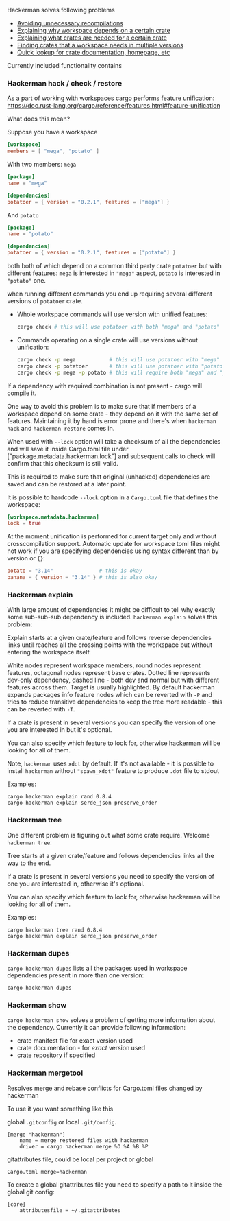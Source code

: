 Hackerman solves following problems

- [Avoiding unnecessary recompilations](#hackerman-hack--check--restore)
- [Explaining why workspace depends on a certain crate](#hackerman-explain)
- [Explaining what crates are needed for a certain crate](#hackerman-tree)
- [Finding crates that a workspace needs in multiple versions](#hackerman-dupes)
- [Quick lookup for crate documentation, homepage, etc](#hackerman-show)


Currently included functionality contains

### Hackerman hack / check / restore

As a part of working with workspaces cargo performs feature unification:
<https://doc.rust-lang.org/cargo/reference/features.html#feature-unification>

What does this mean?

Suppose you have a workspace
```toml
[workspace]
members = [ "mega", "potato" ]
```
With two members: `mega`
```toml
[package]
name = "mega"

[dependencies]
potatoer = { version = "0.2.1", features = ["mega"] }
```
And `potato`
```toml
[package]
name = "potato"

[dependencies]
potatoer = { version = "0.2.1", features = ["potato"] }
```
both both of which depend on a common third party crate `potatoer` but with different features:
`mega` is interested in `"mega"` aspect, `potato` is interested in `"potato"` one.

when running different commands you end up requiring several different versions of `potatoer`
crate.

- Whole workspace commands will use version with unified features:
  ```bash
  cargo check # this will use potatoer with both "mega" and "potato"
  ```
- Commands operating on a single crate will use versions without unification:
  ```bash
  cargo check -p mega           # this will use potatoer with "mega" feature
  cargo check -p potatoer       # this will use potatoer with "potato" feature
  cargo check -p mega -p potato # this will require both "mega" and "potato"
  ```
If a dependency with required combination is not present - cargo will compile it.

One way to avoid this problem is to make sure that if members of a workspace depend on some
crate - they depend on it with the same set of features. Maintaining it by hand is error prone
and there's when `hackerman hack` and `hackerman restore` comes in.

When used with `--lock` option will take a checksum of all the dependencies and will
save it inside Cargo.toml file under ["package.metadata.hackerman.lock"] and subsequent
calls to check will confirm that this checksum is still valid.

This is required to make sure that original (unhacked) dependencies are saved and can be
restored at a later point.

It is possible to hardcode `--lock` option in a `Cargo.toml` file that defines the workspace:
```toml
[workspace.metadata.hackerman]
lock = true
```

At the moment unification is performed for current target only and without crosscompilation
support. Automatic update for workspace toml files might not work if you are specifying
dependencies using syntax different than by version or `{}`:
```toml
potato = "3.14"               # this is okay
banana = { version = "3.14" } # this is also okay
```


### Hackerman explain

With large amount of dependencies it might be difficult to tell why exactly some sub-sub-sub
dependency is included. `hackerman explain` solves this problem:

Explain starts at a given crate/feature and follows reverse dependencies links
until reaches all the crossing points with the workspace but without entering the workspace itself.

White nodes represent workspace members, round nodes represent features, octagonal nodes
represent base crates. Dotted line represents dev-only dependency, dashed line - both dev and normal but
with different features across them. Target is usually highlighted. By default hackerman
expands packages info feature nodes which can be reverted with `-P` and tries to reduce
transitive dependencies to keep the tree more readable - this can be reverted with `-T`.

If a crate is present in several versions you can specify the
version of one you are interested in but it's optional.

You can also specify which feature to look for, otherwise hackerman
will be looking for all of them.

Note, `hackerman` uses `xdot` by default. If it's not available - it is possible to install
`hackerman` without `"spawn_xdot"` feature to produce `.dot` file to stdout

Examples:

```text
cargo hackerman explain rand 0.8.4
cargo hackerman explain serde_json preserve_order
```

### Hackerman tree

One different problem is figuring out what some crate require. Welcome `hackerman
tree`:

Tree starts at a given crate/feature and follows dependencies links all the way to the end.

If a crate is present in several versions you need to specify the
version of one you are interested in, otherwise it's optional.

You can also specify which feature to look for, otherwise hackerman
will be looking for all of them.

Examples:

```text
cargo hackerman tree rand 0.8.4
cargo hackerman explain serde_json preserve_order
```

### Hackerman dupes

`cargo hackerman dupes` lists all the packages used in workspace dependencies present in more
than one version:

```text
cargo hackerman dupes
```


### Hackerman show

`cargo hackerman show` solves a problem of getting more information about the dependency.
Currently it can provide following information:

- crate manifest file for exact version used
- crate documentation - for _exact_ version used
- crate repository if specified

### Hackerman mergetool

Resolves merge and rebase conflicts for Cargo.toml files changed by hackerman

To use it you want something like this

global `.gitconfig` or local `.git/config`.
```text
[merge "hackerman"]
    name = merge restored files with hackerman
    driver = cargo hackerman merge %O %A %B %P
```

gitattributes file, could be local per project or global
```text
Cargo.toml merge=hackerman
```

To create a global gitattributes file you need to specify a path to it inside the global git
config:
```text
[core]
    attributesfile = ~/.gitattributes
```
